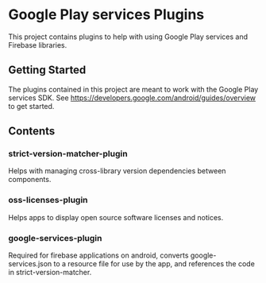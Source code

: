 # Google Play services Plugins

This project contains plugins to help with using Google Play services and
Firebase libraries.

## Getting Started

The plugins contained in this project are meant to work with the Google Play
services SDK.  See https://developers.google.com/android/guides/overview to
get started.

## Contents

### strict-version-matcher-plugin

Helps with managing cross-library version dependencies between components.

### oss-licenses-plugin

Helps apps to display open source software licenses and notices.

### google-services-plugin

Required for firebase applications on android, converts google-services.json to a resource file for use by the app, and references the code in strict-version-matcher.

